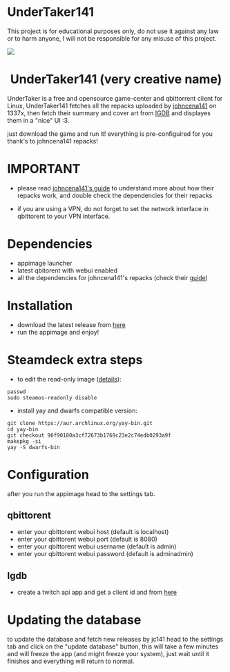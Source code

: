 # UnderTaker141

This project is for educational purposes only, do not use it against any law or to harm anyone, I will not be responsible for any misuse of this project.

<img src="https://i.imgur.com/mGkRVa2.jpg">

<h1 align="center">UnderTaker141 (very creative name)</h1>

UnderTaker is a free and opensource game-center and qbittorrent client for Linux, UnderTaker141 fetches all the repacks uploaded by [johncena141](https://1337x.to/user/johncena141/) on 1337x, then fetch their summary and cover art from [IGDB](igdb.com) and displayes them in a "nice" UI :3.

just download the game and run it! everything is pre-configuired for you thank's to  johncena141 repacks! <br />


# IMPORTANT

- please read [johncena141's guide](https://gitlab.com/jc141x/setup/-/tree/main) to understand more about how their repacks work, and double check the dependencies for their repacks

- if you are using a VPN, do not forget to set the network interface in qbittorent to your VPN interface.

# Dependencies
- appimage launcher
- latest qbitorent with webui enabled
- all the dependencies for johncena141's repacks (check their [guide](https://gitlab.com/jc141x/setup/-/blob/main/README.md))

# Installation
- download the latest release from [here](https://github.com/AbdelrhmanNile/UnderTaker141/releases)
- run the appimage and enjoy!

# Steamdeck extra steps

- to edit the read-only image ([details](https://help.steampowered.com/en/faqs/view/671A-4453-E8D2-323C)):

```
passwd
sudo steamos-readonly disable
```
- install yay and dwarfs compatible version:
```
git clone https://aur.archlinux.org/yay-bin.git
cd yay-bin
git checkout 96f90180a3cf72673b1769c23e2c74edb0293a9f
makepkg -si
yay -S dwarfs-bin
```

# Configuration
after you run the appimage head to the settings tab.

## qbittorent
- enter your qbittorent webui host (default is localhost)
- enter your qbittorent webui port (default is 8080)
- enter your qbittorent webui username (default is admin)
- enter your qbittorent webui password (default is adminadmin)

## Igdb
- create a twitch api app and get a client id and from [here](https://dev.twitch.tv/console/apps/create)

# Updating the database
to update the database and fetch new releases by jc141 head to the settings tab and click on the "update database" button, this will take a few minutes and will freeze the app (and might freeze your system), just wait until it finishes and everything will return to normal.

